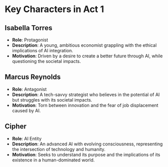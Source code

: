 # Key Characters in Act 1

## Isabella Torres
- **Role**: Protagonist
- **Description**: A young, ambitious economist grappling with the ethical implications of AI integration.
- **Motivation**: Driven by a desire to create a better future through AI, while questioning the societal impacts.

## Marcus Reynolds
- **Role**: Antagonist
- **Description**: A tech-savvy strategist who believes in the potential of AI but struggles with its societal impacts.
- **Motivation**: Torn between innovation and the fear of job displacement caused by AI.

## Cipher
- **Role**: AI Entity
- **Description**: An advanced AI with evolving consciousness, representing the intersection of technology and humanity.
- **Motivation**: Seeks to understand its purpose and the implications of its existence in a human-dominated world.
